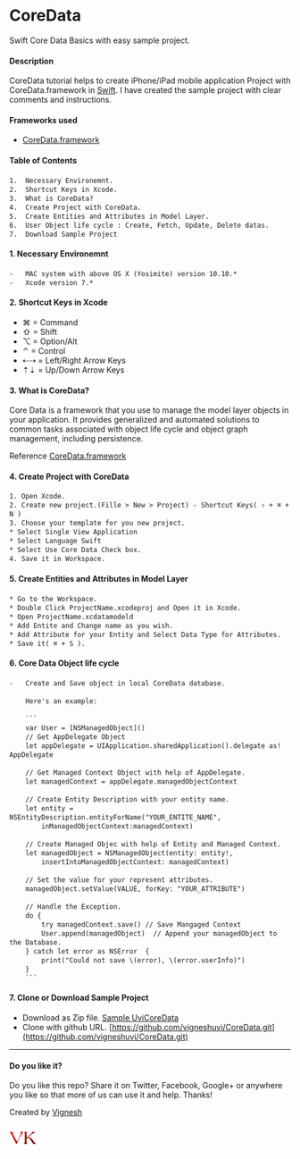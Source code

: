 # CoreData
Swift Core Data Basics with easy sample project.

#### 	Description

CoreData tutorial helps to create iPhone/iPad mobile application Project with CoreData.framework in [Swift](https://developer.apple.com/swift/). I have created the sample project with clear comments and instructions.

#### Frameworks used

* [CoreData.framework](https://developer.apple.com/library/mac/documentation/Cocoa/Conceptual/CoreData/index.html)

#### Table of Contents

	1.	Necessary Environemnt.
	2.	Shortcut Keys in Xcode.
	3.	What is CoreData?
	4.	Create Project with CoreData.
	5.	Create Entities and Attributes in Model Layer. 
	6.	User Object life cycle : Create, Fetch, Update, Delete datas.
	7.	Download Sample Project
  

#### 1. Necessary Environemnt

	-   MAC system with above OS X (Yosimite) version 10.10.*
	-   Xcode version 7.*

#### 2. Shortcut Keys in Xcode

* 	⌘ = Command
*	⇧ = Shift
*	⌥ = Option/Alt
*	⌃ = Control
*	⇠⇢ = Left/Right Arrow Keys
*	⇡⇣ = Up/Down Arrow Keys

#### 3. What is CoreData?

Core Data is a framework that you use to manage the model layer objects in your application. It provides generalized and automated solutions to common tasks associated with object life cycle and object graph management, including persistence.

Reference [CoreData.framework](https://developer.apple.com/library/mac/documentation/Cocoa/Conceptual/CoreData/index.html)

#### 4. Create Project with CoreData

	1. Open Xcode.
	2. Create new project.(Fille > New > Project) - Shortcut Keys( ⇧ + ⌘ + N )
	3. Choose your template for you new project.
	* Select Single View Application
	* Select Language Swift
	* Select Use Core Data Check box.
	4. Save it in Workspace.

#### 5. Create Entities and Attributes in Model Layer

	* Go to the Workspace.
	* Double Click ProjectName.xcodeproj and Open it in Xcode.
	* Open ProjectName.xcdatamodeld
	* Add Entite and Change name as you wish.
	* Add Attribute for your Entity and Select Data Type for Attributes.
	* Save it( ⌘ + S ).

#### 6. Core Data Object life cycle

	-	Create and Save object in local CoreData database. 

		Here's an example:

		```
		var User = [NSManagedObject]()
		// Get AppDelegate Object       
		let appDelegate = UIApplication.sharedApplication().delegate as! AppDelegate

		// Get Managed Context Object with help of AppDelegate.
		let managedContext = appDelegate.managedObjectContext

		// Create Entity Description with your entity name.
		let entity =  NSEntityDescription.entityForName("YOUR_ENTITE_NAME",
		    inManagedObjectContext:managedContext)

		// Create Managed Objec with help of Entity and Managed Context.
		let managedObject = NSManagedObject(entity: entity!,
		    insertIntoManagedObjectContext: managedContext)

		// Set the value for your represent attributes.
		managedObject.setValue(VALUE, forKey: "YOUR_ATTRIBUTE")

		// Handle the Exception.
		do {
		    try managedContext.save() // Save Mangaged Context
		    User.append(managedObject)  // Append your managedObject to the Database.
		} catch let error as NSError  {
		    print("Could not save \(error), \(error.userInfo)")
		}
		```

#### 7. Clone or Download Sample Project

* Download as Zip file. [Sample UviCoreData](https://github.com/vigneshuvi/CoreData/archive/master.zip)	
* Clone with github URL. [https://github.com/vigneshuvi/CoreData.git](https://github.com/vigneshuvi/CoreData.git)

___

#### Do you like it?

Do you like this repo? Share it on Twitter, Facebook, Google+ or anywhere you like so that more of us can use it and help. Thanks!

Created by [Vignesh](http://vigneshuvi.github.io/) 

![alt text][logo]

[logo]: https://github.com/vigneshuvi/vigneshuvi.github.io/blob/master/favicon.ico/android-icon-48x48.png 

